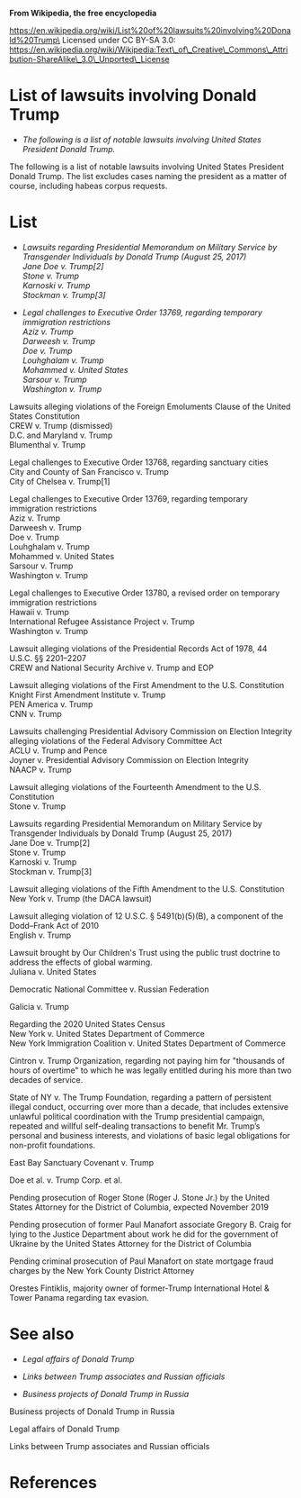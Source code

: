 **From Wikipedia, the free encyclopedia**

https://en.wikipedia.org/wiki/List%20of%20lawsuits%20involving%20Donald%20Trump\
Licensed under CC BY-SA 3.0:\
https://en.wikipedia.org/wiki/Wikipedia:Text\_of\_Creative\_Commons\_Attribution-ShareAlike\_3.0\_Unported\_License

List of lawsuits involving Donald Trump
=======================================

-   *The following is a list of notable lawsuits involving United States
    President Donald Trump.*

The following is a list of notable lawsuits involving United States
President Donald Trump. The list excludes cases naming the president as
a matter of course, including habeas corpus requests.

List
====

-   *Lawsuits regarding Presidential Memorandum on Military Service by
    Transgender Individuals by Donald Trump (August 25, 2017)\
    Jane Doe v. Trump\[2\]\
    Stone v. Trump\
    Karnoski v. Trump\
    Stockman v. Trump\[3\]*

-   *Legal challenges to Executive Order 13769, regarding temporary
    immigration restrictions\
    Aziz v. Trump\
    Darweesh v. Trump\
    Doe v. Trump\
    Louhghalam v. Trump\
    Mohammed v. United States\
    Sarsour v. Trump\
    Washington v. Trump*

Lawsuits alleging violations of the Foreign Emoluments Clause of the
United States Constitution\
CREW v. Trump (dismissed)\
D.C. and Maryland v. Trump\
Blumenthal v. Trump

Legal challenges to Executive Order 13768, regarding sanctuary cities\
City and County of San Francisco v. Trump\
City of Chelsea v. Trump\[1\]

Legal challenges to Executive Order 13769, regarding temporary
immigration restrictions\
Aziz v. Trump\
Darweesh v. Trump\
Doe v. Trump\
Louhghalam v. Trump\
Mohammed v. United States\
Sarsour v. Trump\
Washington v. Trump

Legal challenges to Executive Order 13780, a revised order on temporary
immigration restrictions\
Hawaii v. Trump\
International Refugee Assistance Project v. Trump\
Washington v. Trump

Lawsuit alleging violations of the Presidential Records Act of 1978, 44
U.S.C. §§ 2201–2207\
CREW and National Security Archive v. Trump and EOP

Lawsuit alleging violations of the First Amendment to the U.S.
Constitution\
Knight First Amendment Institute v. Trump\
PEN America v. Trump\
CNN v. Trump

Lawsuits challenging Presidential Advisory Commission on Election
Integrity alleging violations of the Federal Advisory Committee Act\
ACLU v. Trump and Pence\
Joyner v. Presidential Advisory Commission on Election Integrity\
NAACP v. Trump

Lawsuit alleging violations of the Fourteenth Amendment to the U.S.
Constitution\
Stone v. Trump

Lawsuits regarding Presidential Memorandum on Military Service by
Transgender Individuals by Donald Trump (August 25, 2017)\
Jane Doe v. Trump\[2\]\
Stone v. Trump\
Karnoski v. Trump\
Stockman v. Trump\[3\]

Lawsuit alleging violations of the Fifth Amendment to the U.S.
Constitution\
New York v. Trump (the DACA lawsuit)

Lawsuit alleging violation of 12 U.S.C. § 5491(b)(5)(B), a component of
the Dodd–Frank Act of 2010\
English v. Trump

Lawsuit brought by Our Children's Trust using the public trust doctrine
to address the effects of global warming.\
Juliana v. United States

Democratic National Committee v. Russian Federation

Galicia v. Trump

Regarding the 2020 United States Census\
New York v. United States Department of Commerce\
New York Immigration Coalition v. United States Department of Commerce

Cintron v. Trump Organization, regarding not paying him for "thousands
of hours of overtime" to which he was legally entitled during his more
than two decades of service.

State of NY v. The Trump Foundation, regarding a pattern of persistent
illegal conduct, occurring over more than a decade, that includes
extensive unlawful political coordination with the Trump presidential
campaign, repeated and willful self-dealing transactions to benefit Mr.
Trump’s personal and business interests, and violations of basic legal
obligations for non-profit foundations.

East Bay Sanctuary Covenant v. Trump

Doe et al. v. Trump Corp. et al.

Pending prosecution of Roger Stone (Roger J. Stone Jr.) by the United
States Attorney for the District of Columbia, expected November 2019

Pending prosecution of former Paul Manafort associate Gregory B. Craig
for lying to the Justice Department about work he did for the government
of Ukraine by the United States Attorney for the District of Columbia

Pending criminal prosecution of Paul Manafort on state mortgage fraud
charges by the New York County District Attorney

Orestes Fintiklis, majority owner of former-Trump International Hotel &
Tower Panama regarding tax evasion.

See also
========

-   *Legal affairs of Donald Trump*

-   *Links between Trump associates and Russian officials*

-   *Business projects of Donald Trump in Russia*

Business projects of Donald Trump in Russia

Legal affairs of Donald Trump

Links between Trump associates and Russian officials

References
==========
